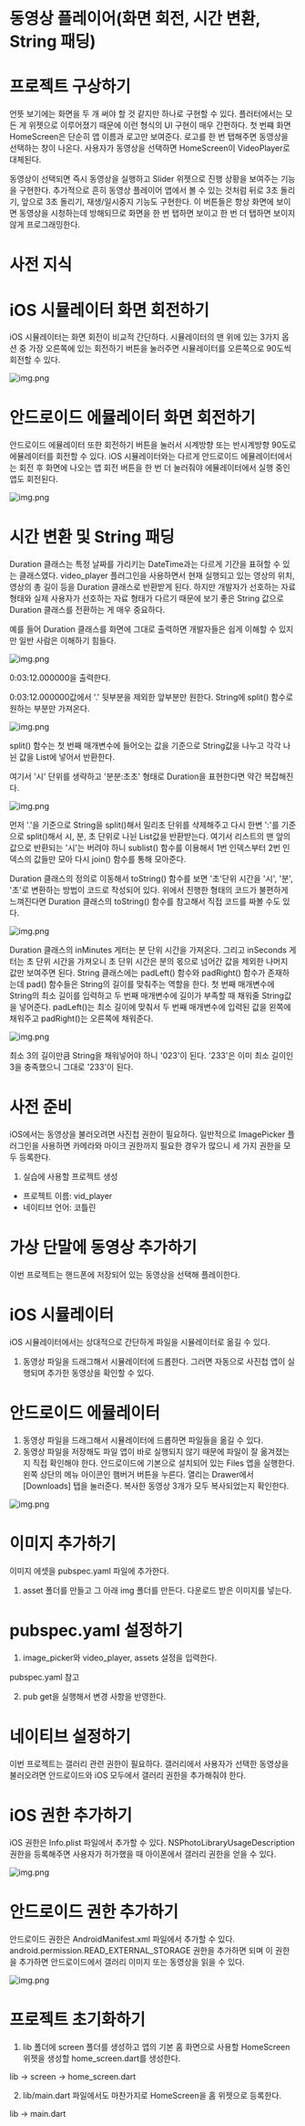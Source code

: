 # **동영상 플레이어(화면 회전, 시간 변환, String 패딩)**  
# **프로젝트 구상하기**  
언뜻 보기에는 화면을 두 개 써야 할 것 같지만 하나로 구현할 수 있다. 플러터에서는 모든 게 위젯으로 이루어졌기 때문에 이런 
형식의 UI 구현이 매우 간편하다. 첫 번쨰 화면 HomeScreen은 단순히 앱 이름과 로고만 보여준다. 로고를 한 번 탭해주면 
동영상을 선택하는 창이 나온다. 사용자가 동영상을 선택하면 HomeScreen이 VideoPlayer로 대체된다.  
  
동영상이 선택되면 즉시 동영상을 실행하고 Slider 위젯으로 진행 상황을 보여주는 기능을 구현한다. 추가적으로 흔히 동영상 
플레이어 앱에서 볼 수 있는 것처럼 뒤로 3초 돌리기, 앞으로 3초 돌리기, 재생/일시중지 기능도 구현한다. 이 버튼들은 항상 
화면에 보이면 동영상을 시청하는데 방해되므로 화면을 한 번 탭하면 보이고 한 번 더 탭하면 보이지 않게 프로그래밍한다.  
  
# **사전 지식**  
# **iOS 시뮬레이터 화면 회전하기**  
iOS 시뮬레이터는 화면 회전이 비교적 간단하다. 시뮬레이터의 맨 위에 있는 3가지 옵션 중 가장 오른쪽에 있는 회전하기 
버튼을 눌러주면 시뮬레이터를 오른쪽으로 90도씩 회전할 수 있다.  
  
![img.png](image/img.png)  
  
# **안드로이드 에뮬레이터 화면 회전하기**  
안드로이드 에뮬레이터 또한 회전하기 버튼을 눌러서 시계방향 또는 반시계방향 90도로 에뮬레이터를 회전할 수 있다. iOS 시뮬레이터와는 
다르게 안드로이드 에뮬레이터에서는 회전 후 화면에 나오는 앱 회전 버튼을 한 번 더 눌러줘야 에뮬레이터에서 실행 중인 앱도 
회전된다.  
  
![img.png](image/img2.png)  
  
# **시간 변환 및 String 패딩**  
Duration 클래스는 특정 날짜를 가리키는 DateTime과는 다르게 기간을 표혀할 수 있는 클래스였다. video_player 플러그인을 
사용하면서 현재 실행되고 있는 영상의 위치, 영상의 총 길이 등을 Duration 클래스로 반환받게 된다. 하지만 개발자가 선호하는 
자료 형태와 실제 사용자가 선호하는 자료 형태가 다르기 때문에 보기 좋은 String 값으로 Duration 클래스를 전환하는 게 
매우 중요하다.  
  
예를 들어 Duration 클래스를 화면에 그대로 출력하면 개발자들은 쉽게 이해할 수 있지만 일반 사람은 이해하기 힘들다.  
  
![img.png](image/img3.png)  
  
0:03:12.000000을 출력한다.  
  
0:03:12.000000값에서 '.' 뒷부분을 제외한 앞부분만 원한다. String에 split() 함수로 원하는 부분만 가져온다.  
  
![img.png](image/img4.png)  
  
split() 함수는 첫 번째 매개변수에 들어오는 값을 기준으로 String값을 나누고 각각 나뉜 값을 List에 넣어서 반환한다.  
  
여기서 '시' 단위를 생략하고 '분분:초초' 형태로 Duration을 표현한다면 약간 복잡해진다.  
  
![img.png](image/img5.png)  
  
먼저 '.'을 기준으로 String을 split()해서 밀리초 단위를 삭제해주고 다시 한변 ':'를 기준으로 split()해서 시, 분, 초 
단위로 나뉜 List값을 반환받는다. 여기서 리스트의 맨 앞의 값으로 반환되는 '시'는 버려야 하니 sublist() 함수를 이용해서 
1번 인덱스부터 2번 인덱스의 값들만 모아 다시 join() 함수를 통해 모아준다.  
  
Duration 클래스의 정의로 이동해서 toString() 함수를 보면 '초'단위 시간을 '시', '분', '초'로 변환하는 방법이 코드로 
작성되어 있다. 위에서 진행한 형태의 코드가 불편하게 느껴진다면 Duration 클래스의 toString() 함수를 참고해서 직접 
코드를 짜볼 수도 있다.  
  
![img.png](image/img6.png)  
  
Duration 클래스의 inMinutes 게터는 분 단위 시간을 가져온다. 그리고 inSeconds 게터는 초 단위 시간을 가져오니 초 단위 
시간은 분의 몫으로 넘어간 값을 제외한 나머지 값만 보여주면 된다. String 클래스에는 padLeft() 함수와 padRight() 함수가 
존재하는데 pad() 함수들은 String의 길이를 맞춰주는 역할을 한다. 첫 번째 매개변수에 String의 최소 길이를 입력하고 
두 번째 매개변수에 길이가 부족할 때 채워줄 String값을 넣어준다. padLeft()는 최소 길이에 맞춰서 두 번째 매개변수에 입력된 
값을 왼쪽에 채워주고 padRight()는 오른쪽에 채워준다.  
  
![img.png](image/img7.png)  
  
최소 3의 길이만큼 String을 채워넣어야 하니 '023'이 된다. '233'은 이미 최소 길이인 3을 충족했으니 그대로 '233'이 된다.  
  
# **사전 준비**  
iOS에서는 동영상을 불러오려면 사진첩 권한이 필요하다. 일반적으로 ImagePicker 플러그인을 사용하면 카메라와 마이크 권한까지 
필요한 경우가 많으니 세 가지 권한을 모두 등록한다.  
  
1. 실습에 사용할 프로젝트 생성  
- 프로젝트 이름: vid_player
- 네이티브 언어: 코틀린  
  
# **가상 단말에 동영상 추가하기**  
이번 프로젝트는 핸드폰에 저장되어 있는 동영상을 선택해 플레이한다.  
  
# **iOS 시뮬레이터**  
iOS 시뮬레이터에서는 상대적으로 간단하게 파일을 시뮬레이터로 옮길 수 있다.  
  
1. 동영상 파일을 드래그해서 시뮬레이터에 드롭한다. 그러면 자동으로 사진첩 앱이 실행되며 추가한 동영상을 확인할 수 있다.  
  
# **안드로이드 에뮬레이터**  
1. 동영상 파일을 드래그해서 시뮬레이터에 드롭하면 파일들을 옮길 수 있다.  
2. 동영상 파일을 저장해도 파일 앱이 바로 실행되지 않기 때문에 파일이 잘 옮겨졌는지 직접 확인해야 한다. 안드로이드에 기본으로 
설치되어 있는 Files 앱을 실행한다. 왼쪽 상단의 메뉴 아이콘인 햄버거 버튼을 누른다. 열리는 Drawer에서 [Downloads] 탭을 
눌러준다. 복사한 동영상 3개가 모두 복사되었는지 확인한다.  
  
![img.png](image/img8.png)  
  
# **이미지 추가하기**  
이미지 에셋을 pubspec.yaml 파일에 추가한다.  
  
1. asset 폴더를 만들고 그 아래 img 폴더를 만든다. 다운로드 받은 이미지를 넣는다.  
  
# **pubspec.yaml 설정하기**  
1. image_picker와 video_player, assets 설정을 입력한다.  
  
pubspec.yaml 참고  
  
2. pub get을 실행해서 변경 사항을 반영한다.  
  
# **네이티브 설정하기**  
이번 프로젝트는 갤러리 관련 권한이 필요하다. 갤러리에서 사용자가 선택한 동영상을 불러오려면 안드로이드와 iOS 모두에서 
갤러리 권한을 추가해줘야 한다.  
  
# **iOS 권한 추가하기**  
iOS 권한은 Info.plist 파일에서 추가할 수 있다. NSPhotoLibraryUsageDescription 권한을 등록해주면 사용자가 허가했을 
때 아이폰에서 갤러리 권한을 얻을 수 있다.  
  
![img.png](image/img9.png)  
  
# **안드로이드 권한 추가하기**  
안드로이드 권한은 AndroidManifest.xml 파일에서 추가할 수 있다. android.permission.READ_EXTERNAL_STORAGE 권한을 
추가하면 되며 이 권한을 추가하면 안드로이드에서 갤러리 이미지 또는 동영상을 읽을 수 있다.  
  
![img.png](image/img10.png)  
  
# **프로젝트 초기화하기**  
1. lib 폴더에 screen 폴더를 생성하고 앱의 기본 홈 화면으로 사용할 HomeScreen 위젯을 생성할 home_screen.dart를 생성한다.  
  
lib -> screen -> home_screen.dart  
  
2. lib/main.dart 파일에서도 마찬가지로 HomeScreen을 홈 위젯으로 등록한다.  
  
lib -> main.dart  
  


